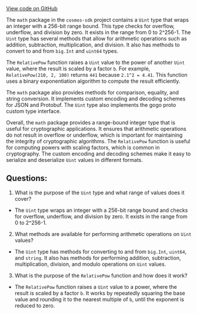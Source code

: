 [View code on GitHub](https://github.com/cosmos/cosmos-sdk/blob/main/math/uint.go)

The `math` package in the `cosmos-sdk` project contains a `Uint` type that wraps an integer with a 256-bit range bound. This type checks for overflow, underflow, and division by zero. It exists in the range from 0 to 2^256-1. The `Uint` type has several methods that allow for arithmetic operations such as addition, subtraction, multiplication, and division. It also has methods to convert to and from `big.Int` and `uint64` types. 

The `RelativePow` function raises a `Uint` value to the power of another `Uint` value, where the result is scaled by a factor `b`. For example, `RelativePow(210, 2, 100)` returns `441` because `2.1^2 = 4.41`. This function uses a binary exponentiation algorithm to compute the result efficiently. 

The `math` package also provides methods for comparison, equality, and string conversion. It implements custom encoding and decoding schemes for JSON and Protobuf. The `Uint` type also implements the gogo proto custom type interface. 

Overall, the `math` package provides a range-bound integer type that is useful for cryptographic applications. It ensures that arithmetic operations do not result in overflow or underflow, which is important for maintaining the integrity of cryptographic algorithms. The `RelativePow` function is useful for computing powers with scaling factors, which is common in cryptography. The custom encoding and decoding schemes make it easy to serialize and deserialize `Uint` values in different formats.
## Questions: 
 1. What is the purpose of the `Uint` type and what range of values does it cover?
- The `Uint` type wraps an integer with a 256-bit range bound and checks for overflow, underflow, and division by zero. It exists in the range from 0 to 2^256-1.

2. What methods are available for performing arithmetic operations on `Uint` values?
- The `Uint` type has methods for converting to and from `big.Int`, `uint64`, and `string`. It also has methods for performing addition, subtraction, multiplication, division, and modulo operations on `Uint` values.

3. What is the purpose of the `RelativePow` function and how does it work?
- The `RelativePow` function raises a `Uint` value to a power, where the result is scaled by a factor `b`. It works by repeatedly squaring the base value and rounding it to the nearest multiple of `b`, until the exponent is reduced to zero.